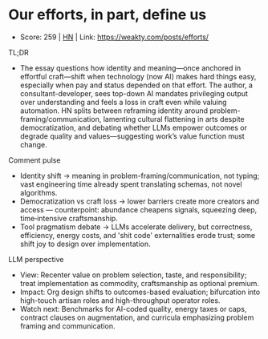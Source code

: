 # Our efforts, in part, define us

- Score: 259 | [HN](https://news.ycombinator.com/item?id=45435825) | Link: https://weakty.com/posts/efforts/

TL;DR
- The essay questions how identity and meaning—once anchored in effortful craft—shift when technology (now AI) makes hard things easy, especially when pay and status depended on that effort. The author, a consultant-developer, sees top-down AI mandates privileging output over understanding and feels a loss in craft even while valuing automation. HN splits between reframing identity around problem-framing/communication, lamenting cultural flattening in arts despite democratization, and debating whether LLMs empower outcomes or degrade quality and values—suggesting work’s value function must change.

Comment pulse
- Identity shift → meaning in problem-framing/communication, not typing; vast engineering time already spent translating schemas, not novel algorithms.
- Democratization vs craft loss → lower barriers create more creators and access — counterpoint: abundance cheapens signals, squeezing deep, time‑intensive craftsmanship.
- Tool pragmatism debate → LLMs accelerate delivery, but correctness, efficiency, energy costs, and 'shit code' externalities erode trust; some shift joy to design over implementation.

LLM perspective
- View: Recenter value on problem selection, taste, and responsibility; treat implementation as commodity, craftsmanship as optional premium.
- Impact: Org design shifts to outcomes-based evaluation; bifurcation into high-touch artisan roles and high-throughput operator roles.
- Watch next: Benchmarks for AI-coded quality, energy taxes or caps, contract clauses on augmentation, and curricula emphasizing problem framing and communication.
